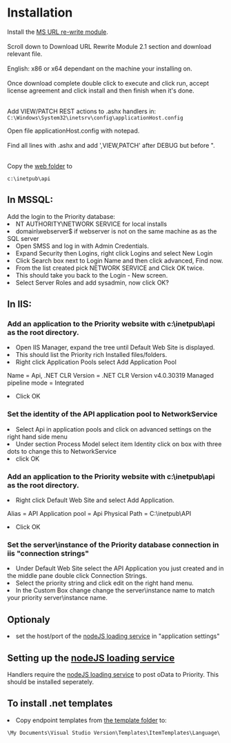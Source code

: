 <h1>Installation</h1>
Install the <a href="https://www.iis.net/downloads/microsoft/url-rewrite">MS URL re-write module</a>.<br><br>
Scroll down to Download URL Rewrite Module 2.1 section and download relevant file.<br><br>
English: x86 or x64 dependant on the machine your installing on.<br><br>
Once download complete double click to execute and click run, accept license agreement and click install and then finish when it's done.<br><br>

Add VIEW/PATCH REST actions to .ashx handlers in:
```C:\Windows\System32\inetsrv\config\applicationHost.config```

Open file applicationHost.config with notepad.<br><br>
Find all lines with .ashx and add ',VIEW,PATCH' after DEBUG but before ".<br><br>

Copy the <a href="https://github.com/SimonBarnett/api/blob/master/api.zip?raw=true">web folder</a> to 

```c:\inetpub\api```

<h2>In MSSQL:</h2>
  Add the login to the Priority database: 
  <li>NT AUTHORITY\NETWORK SERVICE for local installs 
  <li>domain\webserver$ if webserver is not on the same machine as as the SQL server
  
<li>Open SMSS and log in with Admin Credentials.
<li>Expand Security then Logins, right click Logins and select New Login
<li>Click Search box next to Login Name and then click advanced, Find now.
<li>From the list created pick NETWORK SERVICE and Click OK twice.
<li>This should take you back to the Login - New screen.
<li>Select Server Roles and add sysadmin, now click OK?

<h2>In IIS:</h2>
<h3>Add an application to the Priority website with c:\inetpub\api as the root directory.</h3>
<li>Open IIS Manager, expand the tree until Default Web Site is displayed.
<li>This should list the Priority rich Installed files/folders. 
<li>Right click Application Pools select Add Application Pool

Name = Api, 
.NET CLR Version = .NET CLR Version v4.0.30319
Managed pipeline mode = Integrated

<li>Click OK


<h3>Set the identity of the API application pool to NetworkService</h3>
<li>Select Api in application pools and click on advanced settings on the right hand side menu
<li>Under section Process Model select item Identity click on box with three dots to change this to NetworkService
<li>click OK

<h3>Add an application to the Priority website with c:\inetpub\api as the root directory.</h3>
<li>Right click Default Web Site and select Add Application.

Alias = API
Application pool = Api
Physical Path = C:\inetpub\API

<li>Click OK

<h3>Set the server\instance of the Priority database connection in iis "connection strings"	</h3>
<li>Under Default Web Site select the API Application you just created and in the middle pane double click Connection Strings. 
<li>Select the priority string and click edit on the right hand menu. 
<li>In the Custom Box change change the server\instance name to match your priority server\instance name.

  <h2>Optionaly</h2> 
<li>set the host/port of the <a href="https://github.com/SimonBarnett/apiLoad">nodeJS loading service</a> in "application settings"

<h2>Setting up the <a href="https://github.com/SimonBarnett/apiLoad">nodeJS loading service</a></h2>
Handlers require the <a href="https://github.com/SimonBarnett/apiLoad">nodeJS loading service</a> to post oData to Priority. This should be installed seperately.

<h2>To install .net templates</h2>
<li>Copy endpoint templates from <a href="https://github.com/SimonBarnett/api/blob/master/template.zip?raw=true">the template folder</a> to:

```\My Documents\Visual Studio Version\Templates\ItemTemplates\Language\```